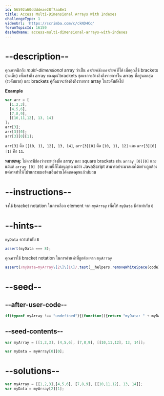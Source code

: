 ```yaml
---
id: 56592a60ddddeae28f7aa8e1
title: Access Multi-Dimensional Arrays With Indexes
challengeType: 1
videoUrl: 'https://scrimba.com/c/ckND4Cq'
forumTopicId: 16159
dashedName: access-multi-dimensional-arrays-with-indexes
---
```


# --description--

คุณอาจนึกถึง <dfn>multi-dimensional</dfn> array ว่าเป็น *อาร์เรย์ซ้อนอาร์เรย์* ก็ได้ เมื่อคุณใช้ brackets (วงเล็บ) เพื่อเข้าถึง array ของคุณ ิbrackets ชุดแรกจะอ้างอิงถึงรายการใน array ที่อยู่นอกสุด (ระดับแรก) และ brackets คู่ถัดมาจะอ้างอิงถึงรายการ array ในระดับถัดไป

**Example**

```js
var arr = [
  [1,2,3],
  [4,5,6],
  [7,8,9],
  [[10,11,12], 13, 14]
];
arr[3];
arr[3][0];
arr[3][0][1];
```

`arr[3]` คือ `[[10, 11, 12], 13, 14]`, `arr[3][0]` คือ `[10, 11, 12]` และ `arr[3][0][1]` คือ `11`.

**หมายเหตุ:** ไม่ควรมีช่องว่างระหว่างชื่อ array และ square brackets เช่น `array [0][0]` และแม้แต่ `array [0] [0]` แบบนี้ก็ไม่อนุญาต แม้ว่า JavaScript สามารถประมวลผลได้อย่างถูกต้อง แต่อาจทำให้โปรแกรมเมอร์คนอื่นอ่านโค้ดของคุณแล้วสับสน

# --instructions--

จงใช้ bracket notation ในการเลือก element จาก `myArray` เพื่อให้ `myData` มีค่าเท่ากับ `8`

# --hints--

`myData` ควรเท่ากับ `8`

```js
assert(myData === 8);
```

คุณควรใช้ bracket notation ในการอ่านค่าที่ถูกต้องจาก `myArray`

```js
assert(/myData=myArray\[2\]\[1\]/.test(__helpers.removeWhiteSpace(code)));
```

# --seed--

## --after-user-code--

```js
if(typeof myArray !== "undefined"){(function(){return "myData: " + myData + " myArray: " + JSON.stringify(myArray);})();}
```

## --seed-contents--

```js
var myArray = [[1,2,3], [4,5,6], [7,8,9], [[10,11,12], 13, 14]];

var myData = myArray[0][0];
```

# --solutions--

```js
var myArray = [[1,2,3],[4,5,6], [7,8,9], [[10,11,12], 13, 14]];
var myData = myArray[2][1];
```
